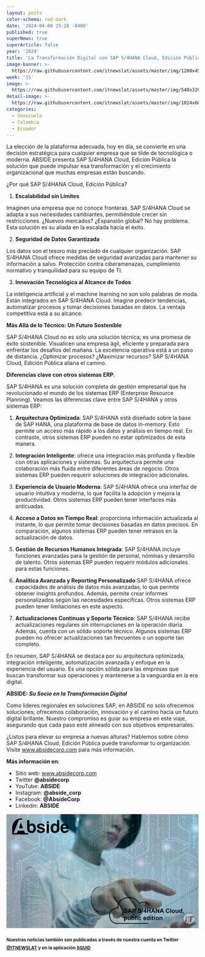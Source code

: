 ```yaml
---
layout: posts
color-schema: red-dark
date: '2024-04-08 15:28 -0400'
published: true
superNews: true
superArticle: false
year: '2024'
title: 'La Transformación Digital con SAP S/4HANA Cloud, Edición Pública'
image-banner: >-
  https://raw.githubusercontent.com/itnewslat/assets/master/img/1200x450/ABSIDE-HANA-l.jpg
week: '15'
image: >-
  https://raw.githubusercontent.com/itnewslat/assets/master/img/540x320/ABSIDE-HANA-p.jpg
detail-image: >-
  https://raw.githubusercontent.com/itnewslat/assets/master/img/1024x680/ABSIDE-HANA-g.jpg
categories:
  - Venezuela
  - Colombia
  - Ecuador
---
```

La elección de la plataforma adecuada, hoy en día, se convierte en una decisión estratégica para cualquier empresa que se tilde de tecnológica o moderna. ABSIDE presenta SAP S/4HANA Cloud, Edición Pública la solución que puede impulsar esa transformación y el crecimiento organizacional que muchas empresas están buscando.

¿Por qué SAP S/4HANA Cloud, Edición Pública?

1. **Escalabilidad sin Límites**

  Imaginen una empresa que no conoce fronteras. SAP S/4HANA Cloud se adapta a sus necesidades cambiantes, permitiéndole crecer sin restricciones. ¿Nuevos mercados? ¿Expansión global? No hay problema. Esta solución es su aliada en la escalada hacia el éxito.

2. **Seguridad de Datos Garantizada**

  Los datos son el tesoro más preciado de cualquier organización. SAP S/4HANA Cloud ofrece medidas de seguridad avanzadas para mantener su información a salvo. Protección contra ciberamenazas, cumplimiento normativo y tranquilidad para su equipo de TI.

3. **Innovación Tecnológica al Alcance de Todos**

  La inteligencia artificial y el machine learning no son solo palabras de moda. Están integrados en SAP S/4HANA Cloud. Imagine predecir tendencias, automatizar procesos y tomar decisiones basadas en datos. La ventaja competitiva está a su alcance.

**Más Allá de lo Técnico: Un Futuro Sostenible**

SAP S/4HANA Cloud no es solo una solución técnica; es una promesa de éxito sostenible. Visualicen una empresa ágil, eficiente y preparada para enfrentar los desafíos del mañana. La excelencia operativa está a un paso de distancia. ¿Optimizar procesos? ¿Maximizar recursos? SAP S/4HANA Cloud, Edición Pública allana el camino.

**Diferencias clave con otros sistemas ERP**:

SAP S/4HANA es una solución completa de gestión empresarial que ha revolucionado el mundo de los sistemas ERP (Enterprise Resource Planning). Veamos las diferencias clave entre SAP S/4HANA y otros sistemas ERP:

1. **Arquitectura Optimizada**: SAP S/4HANA está diseñado sobre la base de SAP HANA, una plataforma de base de datos in-memory. Esto permite un acceso más rápido a los datos y análisis en tiempo real. En contraste, otros sistemas ERP pueden no estar optimizados de esta manera.

2. **Integración Inteligente**: ofrece una integración más profunda y flexible con otras aplicaciones y sistemas. Su arquitectura permite una colaboración más fluida entre diferentes áreas de negocio. Otros sistemas ERP pueden requerir soluciones de integración adicionales.

3. **Experiencia de Usuario Moderna**: SAP S/4HANA ofrece una interfaz de usuario intuitiva y moderna, lo que facilita la adopción y mejora la productividad. Otros sistemas ERP pueden tener interfaces más anticuadas.

6. **Acceso a Datos en Tiempo Real**: proporciona información actualizada al instante, lo que permite tomar decisiones basadas en datos precisos. En comparación, algunos sistemas ERP pueden tener retrasos en la actualización de datos.

7. **Gestión de Recursos Humanos Integrada**: SAP S/4HANA incluye funciones avanzadas para la gestión de personal, nóminas y desarrollo de talento. Otros sistemas ERP pueden requerir módulos adicionales para estas funciones.

8. **Analítica Avanzada y Reporting Personalizado**:SAP S/4HANA ofrece capacidades de análisis de datos más avanzadas, lo que permite obtener insights profundos. Además, permite crear informes personalizados según las necesidades específicas. Otros sistemas ERP pueden tener limitaciones en este aspecto.

9. **Actualizaciones Continuas y Soporte Técnico**: SAP S/4HANA recibe actualizaciones regulares sin interrupciones en la operación diaria. Además, cuenta con un sólido soporte técnico. Algunos sistemas ERP pueden no ofrecer actualizaciones tan frecuentes o un soporte tan completo.

En resumen, SAP S/4HANA se destaca por su arquitectura optimizada, integración inteligente, automatización avanzada y enfoque en la experiencia del usuario. Es una opción sólida para las empresas que buscan transformar sus operaciones y mantenerse a la vanguardia en la era digital.

**ABSIDE: _Su Socio en la Transformación Digital_**

Como líderes regionales en soluciones SAP, en ABSIDE no solo ofrecemos soluciones; ofrecemos colaboración, innovación y el camino hacia un futuro digital brillante. Nuestro compromiso es guiar su empresa en este viaje, asegurando que cada paso esté alineado con sus objetivos empresariales.

¿Listos para elevar su empresa a nuevas alturas? Hablemos sobre cómo SAP S/4HANA Cloud, Edición Pública puede transformar tu organización. Visite www.absidecorp.com para más información.


**Más información en**:
- Sitio web: www.absidecorp.com
- Twitter **@absidecorp**
- YouTube: **ABSIDE**
- Instagram: **@abside_corp**
- Facebook: **@AbsideCorp**
- Linkedin: **ABSIDE**

![](https://raw.githubusercontent.com/itnewslat/assets/master/img/540x320/ABSIDE-HANA-p.jpg)

<tbody>
<tr>
<td style="text-align: justify;"><sub><strong>Nuestras noticias también son publicadas a través de nuestra cuenta en Twitter <a href="https://twitter.com/itnewslat?lang=es">@ITNEWSLAT</a> y en la aplicación <a href="https://squidapp.co/en/">SQUID</a></strong></sub></td>
</tr>
</tbody>
</table>


